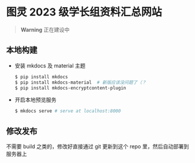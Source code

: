# 图灵 2023 级学长组资料汇总网站

> **Warning** 正在建设中

## 本地构建

- 安装 mkdocs 及 material 主题
    ```sh
    $ pip install mkdocs
    $ pip install mkdocs-material  # 新版应该没问题了（？
    $ pip install mkdocs-encryptcontent-plugin
    ```
- 开启本地预览服务
    ```sh
    $ mkdocs serve # serve at localhost:8000
    ```

## 修改发布

不需要 build 之类的，修改好直接通过 git 更新到这个 repo 里，然后自动部署到服务器上